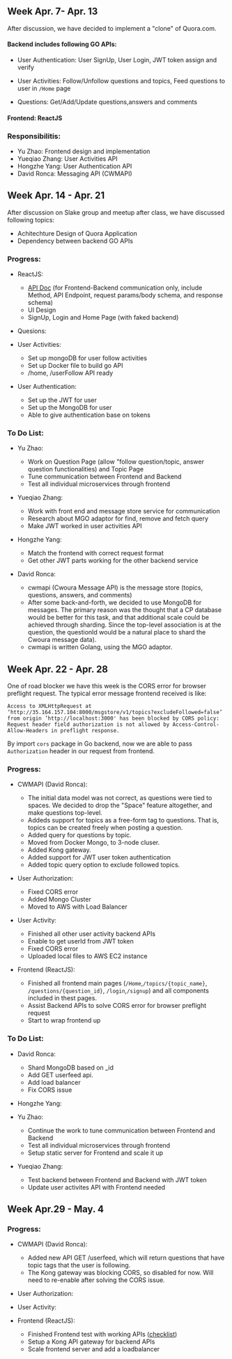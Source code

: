 ## Week Apr. 7- Apr. 13
After discussion, we have decided to implement a "clone" of Quora.com. 

#### Backend includes following GO APIs:

* User Authentication:  User SignUp, User Login, JWT token assign and verify

* User Activities:  Follow/Unfollow questions and topics, Feed questions to user in `/Home` page

* Questions: Get/Add/Update questions,answers and comments

#### Frontend:     ReactJS

### Responsibilitis:

* Yu Zhao: Frontend design and implementation
* Yueqiao Zhang: User Activities API
* Hongzhe Yang: User Authentication API
* David Ronca: Messaging API (CWMAPI)

## Week Apr. 14 - Apr. 21

After discussion on Slake group and meetup after class, we have discussed following topics:

* Achitechture Design of Quora Application
* Dependency between backend GO APIs

### Progress:
* ReactJS: 
    * [API Doc](https://docs.google.com/spreadsheets/d/1M4RdDfX2pyHF5RVmjj8jFG7bgsPhhCXzO-LWUfgFXt8/edit?usp=sharing ) (for Frontend-Backend communication only, include Method, API Endpoint, request params/body schema, and response schema)
    * UI Design
    * SignUp, Login and Home Page (with faked backend)

* Quesions:

* User Activities:
    * Set up mongoDB for user follow activities
    * Set up Docker file to build go API
    * /home, /userFollow API ready

* User Authentication: 
    * Set up the JWT for user 
    * Set up the MongoDB for user 
    * Able to give authentication base on tokens

### To Do List:
* Yu Zhao:
    * Work on Question Page (allow "follow question/topic, answer question functionalities) and Topic Page
    * Tune communication between Frontend and Backend
    * Test all individual microservices through frontend

* Yueqiao Zhang:
    * Work with front end and message store service for communication 
    * Research about MGO adaptor for find, remove and fetch query
    * Make JWT worked in user activities API

* Hongzhe Yang:
    * Match the frontend with correct request format
    * Get other JWT parts working for the other backend service

* David Ronca:
	* cwmapi (Cwoura Message API) is the message store (topics, questions, answers, and comments)
	* After some back-and-forth, we decided to use MongoDB for messages.  The primary reason was the thought that a CP database would be better for this task, and that additional scale could be achieved through sharding.  Since the top-level association is at the question, the questionId would be a natural place to shard the Cwoura message data).
	* cwmapi is written Golang, using the MGO adaptor.


## Week Apr. 22 - Apr. 28

One of road blocker we have this week is the CORS error for browser preflight request. 
The typical error message frontend received is like:
```
Access to XMLHttpRequest at ‘http://35.164.157.104:8000/msgstore/v1/topics?excludeFollowed=false’ from origin ’http://localhost:3000' has been blocked by CORS policy: Request header field authorization is not allowed by Access-Control-Allow-Headers in preflight response.
```
By import `cors` package in Go backend, now we are able to pass `Authorization` header in our request from frontend.

### Progress:

* CWMAPI (David Ronca):

	* The initial data model was not correct, as questions were tied to spaces.  We decided to drop the "Space" feature altogether, and make questions top-level.
	* Addeds support for topics as a free-form tag to questions.  That is, topics can be created freely when posting a question.
	* Added query for questions by topic.
	* Moved from Docker Mongo, to 3-node cluser.
	* Added Kong gateway.
	* Added support for JWT user token authentication
	* Added topic query option to exclude followed topics.
 
* User Authorization:
    * Fixed CORS error 
    * Added Mongo Cluster
    * Moved to AWS with Load Balancer

* User Activity:
    * Finished all other user activity backend APIs
    * Enable to get userId from JWT token
    * Fixed CORS error
    * Uploaded local files to AWS EC2 instance

* Frontend (ReactJS):
	* Finished all frontend main pages (`/Home`,`/topics/{topic_name}`, `/questions/{question_id}`, `/login`,`/signup`) and all components included in thest pages. 
	* Assist Backend APIs to solve CORS error for browser preflight request
	* Start to wrap frontend up

### To Do List:

* David Ronca:
	* Shard MongoDB based on _id
	* Add GET userfeed api.
	* Add load balancer
	* Fix CORS issue

* Hongzhe Yang:

* Yu Zhao:
    * Continue the work to tune communication between Frontend and Backend
    * Test all individual microservices through frontend
    * Setup static server for Frontend and scale it up

* Yueqiao Zhang:
    * Test backend between Frontend and Backend with JWT token
    * Update user activites API with Frontend needed

## Week Apr.29 - May. 4 

### Progress:

* CWMAPI (David Ronca):
	* Added new API GET /userfeed, which will return questions that have topic tags that the user is following.
	* The Kong gateway was blocking CORS, so disabled for now.  Will need to re-enable after solving the CORS issue.

* User Authorization:

* User Activity:

* Frontend (ReactJS):
  - Finished Frontend test with working APIs ([checklist](https://github.com/nguyensjsu/sp19-281-cloud-walkers/blob/master/Docs/Frontend/PageTest.md))  
  - Setup a Kong API gateway for backend APIs
  - Scale frontend server and add a loadbalancer 

